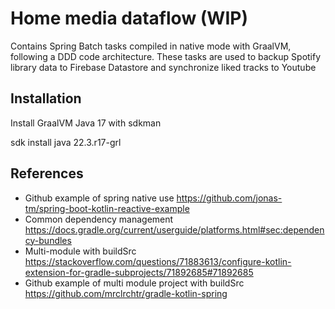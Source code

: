 # Home media dataflow (WIP)

Contains Spring Batch tasks compiled in native mode with GraalVM, following a DDD code architecture.
These tasks are used to backup Spotify library data to Firebase Datastore and synchronize liked tracks to Youtube

## Installation

Install GraalVM Java 17 with sdkman

sdk install java 22.3.r17-grl

## References

- Github example of spring native use https://github.com/jonas-tm/spring-boot-kotlin-reactive-example
- Common dependency management https://docs.gradle.org/current/userguide/platforms.html#sec:dependency-bundles
- Multi-module with
  buildSrc https://stackoverflow.com/questions/71883613/configure-kotlin-extension-for-gradle-subprojects/71892685#71892685
- Github example of multi module project with buildSrc https://github.com/mrclrchtr/gradle-kotlin-spring